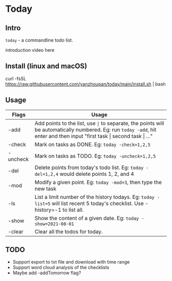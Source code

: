 # Today
## Intro 
`today` - a commandline todo list. 

introduction video here

## Install (linux and macOS)
curl -fsSL https://raw.githubusercontent.com/yanzhoupan/today/main/install.sh | bash

## Usage
| Flags | Usage |
|---------|---------|
| -add | Add points to the list, use <code>&#124;</code> to separate, the points will be automatically numbered. Eg: run `today -add`, hit enter and then input "first task &#124; second task &#124; ..."|
| -check | Mark on tasks as DONE. Eg: `today -check=1,2,5` |
| -uncheck | Mark on tasks as TODO. Eg: `today -uncheck=1,2,5` |
| -del | Delete points from today's todo list. Eg: `today -del=1,2,4` would delete points 1, 2, and 4 |
| -mod | Modify a given point. Eg: `today -mod=3`, then type the new task |
| -ls | List a limit number of the history todays. Eg: `today -list=5` will list recent 5 today's checklist. Use -history=-1 to list all. |
| -show | Show the content of a given date. Eg: `today -show=2021-08-01` |
| -clear | Clear all the todos for today. |

## TODO
- Support export to txt file and download with time range
- Support word cloud analysis of the checklists
- Maybe add -addTomorrow flag?

